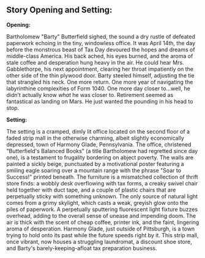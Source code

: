 ## Story Opening and Setting:

**Opening:**

Bartholomew "Barty" Butterfield sighed, the sound a dry rustle of defeated paperwork echoing in the tiny, windowless office. It was April 14th, the day before the monstrous beast of Tax Day devoured the hopes and dreams of middle-class America. His back ached, his eyes burned, and the aroma of stale coffee and desperation hung heavy in the air. He could hear Mrs. Gabblethorpe, his next appointment, clearing her throat impatiently on the other side of the thin plywood door. Barty steeled himself, adjusting the tie that strangled his neck. One more return. One more year of navigating the labyrinthine complexities of Form 1040. One more day closer to…well, he didn’t actually know *what* he was closer to. Retirement seemed as fantastical as landing on Mars. He just wanted the pounding in his head to stop.

**Setting:**

The setting is a cramped, dimly lit office located on the second floor of a faded strip mall in the otherwise charming, albeit slightly economically depressed, town of Harmony Glade, Pennsylvania. The office, christened "Butterfield's Balanced Books" (a title Bartholomew had regretted since day one), is a testament to frugality bordering on abject poverty. The walls are painted a sickly beige, punctuated by a motivational poster featuring a smiling eagle soaring over a mountain range with the phrase "Soar to Success!" printed beneath. The furniture is a mismatched collection of thrift store finds: a wobbly desk overflowing with tax forms, a creaky swivel chair held together with duct tape, and a couple of plastic chairs that are perpetually sticky with something unknown. The only source of natural light comes from a grimy skylight, which casts a weak, greyish glow onto the piles of paperwork. A perpetually sputtering fluorescent light fixture buzzes overhead, adding to the overall sense of unease and impending doom. The air is thick with the scent of cheap coffee, printer ink, and the faint, lingering aroma of desperation. Harmony Glade, just outside of Pittsburgh, is a town trying to hold onto its past while the future speeds right by it. This strip mall, once vibrant, now houses a struggling laundromat, a discount shoe store, and Barty's barely-keeping-afloat tax preparation business.
